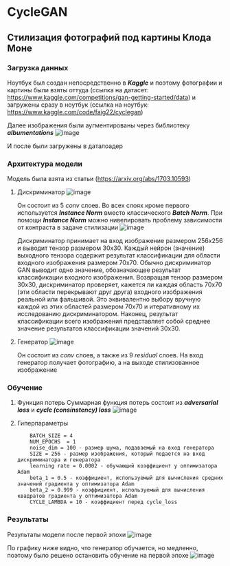 # CycleGAN
## Стилизация фотографий под картины Клода Моне
### Загрузка данных
Ноутбук был создан непосредственно в ***Kaggle*** и поэтому фотографии и картины были взяты оттуда (ссылка на датасет: https://www.kaggle.com/competitions/gan-getting-started/data) и загружены сразу в ноутбук (ссылка на ноутбук: https://www.kaggle.com/code/faig22/cyclegan)

Далее изображения были аугментированы через библиотеку ***albumentations*** 
![image](https://github.com/Faig22/Machine_Learning_projects/assets/95417164/9b099db9-aaf4-4bcf-9006-019e980c343b)

И после были загружены в даталоадер
### Архитектура модели
Модель была взята из статьи (https://arxiv.org/abs/1703.10593)
1. Дискриминатор
   ![image](https://github.com/Faig22/Machine_Learning_projects/assets/95417164/fe95caf1-925e-494e-926e-c3acd5cb9362)

   Он состоит из 5 *conv* слоев. Во всех слоях кроме первого используется ***Instance Norm*** вместо классического ***Batch Norm***. При помощи ***Instance Norm*** можно нивелировать проблему зависимости от контраста в задаче стилизации
   ![image](https://github.com/Faig22/Machine_Learning_projects/assets/95417164/00a85e5e-ad7c-468d-8948-ad337fb2ed7d)

   Дискриминатор принимает на вход изображение размером 256x256 и выводит тензор размером 30x30.
   Каждый нейрон (значение) выходного тензора содержит результат классификации для области входного изображения размером 70x70.
   Обычно дискриминатор GAN выводит одно значение, обозначающее результат классификации входного изображения.
   Возвращая тензор размером 30x30, дискриминатор проверяет, кажется ли каждая область 70x70 (эти области перекрывают друг друга) входного изображения реальной или фальшивой.
   Это эквивалентно выбору вручную каждой из этих областей размером 70х70 и итеративному их исследованию дискриминатором.
   Наконец, результат классификации всего изображения представляет собой среднее значение результатов классификации значений 30x30.

2. Генератор
   ![image](https://github.com/Faig22/Machine_Learning_projects/assets/95417164/cddd9855-7776-454d-a5a2-409ecbeaa7d7)

   Он состоит из *conv* слоев, а также из 9 *residual* слоев. На вход генератор получает фотографию, а на выходе стилизованное изображение
### Обучение
1. Функция потерь
   Суммарная функция потерь состоит из ***adversarial loss*** и ***cycle (consinstency) loss***
   ![image](https://github.com/Faig22/Machine_Learning_projects/assets/95417164/41110d8a-6f57-4ad1-800d-07e5c7c22a28)

2. Гиперпараметры
   
           BATCH_SIZE = 4
           NUM_EPOCHS  = 1
           noise_dim = 100 - размер шума, подаваемый на вход генератора
           SIZE = 256 - размер изображения, который подается на вход дискриминатора и генератора
           learning rate = 0.0002 - обучающий коэффициент у оптимизатора Adam
           beta_1 = 0.5 - коэффициент, используемый для вычисления средних значений градиента у оптимизатора Adam
           beta_2 = 0.999 - коэффициент, используемый для вычисления квадратов градиента у оптимизатора Adam
           CYCLE_LAMBDA = 10 - коэффициент перед cycle_loss


### Результаты
Результаты модели после первой эпохи
![image](https://github.com/Faig22/Machine_Learning_projects/assets/95417164/f1227a2a-ee60-42ec-aca2-1c761f3e50d9)

По графику ниже видно, что генератор обучается, но медленно, поэтому было решено остановить обучение на первой эпохе
![image](https://github.com/Faig22/Machine_Learning_projects/assets/95417164/d141f229-55bb-48b1-bad1-f41fa82d33e6)

